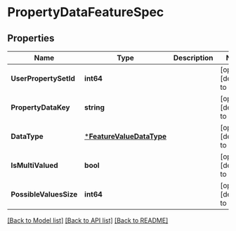 # PropertyDataFeatureSpec

## Properties
Name | Type | Description | Notes
------------ | ------------- | ------------- | -------------
**UserPropertySetId** | **int64** |  | [optional] [default to null]
**PropertyDataKey** | **string** |  | [optional] [default to null]
**DataType** | [***FeatureValueDataType**](FeatureValueDataType.md) |  | [optional] [default to null]
**IsMultiValued** | **bool** |  | [optional] [default to null]
**PossibleValuesSize** | **int64** |  | [optional] [default to null]

[[Back to Model list]](../README.md#documentation-for-models) [[Back to API list]](../README.md#documentation-for-api-endpoints) [[Back to README]](../README.md)


